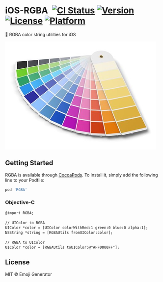 # iOS-RGBA &nbsp;[![CI Status](http://img.shields.io/travis/pine/RGBA.svg?style=flat)](https://travis-ci.org/pine/RGBA) [![Version](https://img.shields.io/cocoapods/v/RGBA.svg?style=flat)](http://cocoapods.org/pods/RGBA) [![License](https://img.shields.io/cocoapods/l/RGBA.svg?style=flat)](http://cocoapods.org/pods/RGBA) [![Platform](https://img.shields.io/cocoapods/p/RGBA.svg?style=flat)](http://cocoapods.org/pods/RGBA)

:art: RGBA color string utilities for iOS

![](palette.jpg)

## Getting Started

RGBA is available through [CocoaPods](http://cocoapods.org). To install
it, simply add the following line to your Podfile:

```ruby
pod 'RGBA'
```

### Objective-C

```obj-c
@import RGBA;

// UIColor to RGBA
UIColor *color = [UIColor colorWithRed:1 green:0 blue:0 alpha:1];
NSString *string = [RGBAUtils fromUIColor:color];

// RGBA to UIColor
UIColor *color = [RGBAUtils toUIColor:@"#FF0000FF"];
```


## License

MIT &copy; Emoji Generator
